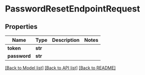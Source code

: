 # PasswordResetEndpointRequest


## Properties
Name | Type | Description | Notes
------------ | ------------- | ------------- | -------------
**token** | **str** |  | 
**password** | **str** |  | 

[[Back to Model list]](../#documentation-for-models) [[Back to API list]](../#documentation-for-api-endpoints) [[Back to README]](../)


